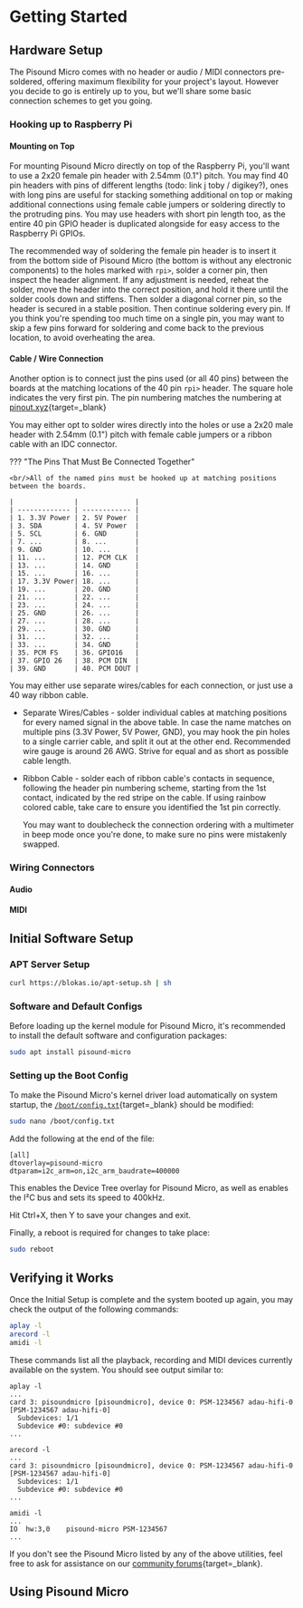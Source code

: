 # Getting Started

## Hardware Setup

The Pisound Micro comes with no header or audio / MIDI connectors pre-soldered, offering maximum flexibility for your project's layout. However you decide to go is entirely up to you, but we'll share some basic connection schemes to get you going.

### Hooking up to Raspberry Pi

#### Mounting on Top

For mounting Pisound Micro directly on top of the Raspberry Pi, you'll want to use a 2x20 female pin header with 2.54mm (0.1") pitch. You may find 40 pin headers with pins of different lengths (todo: link į toby / digikey?), ones with long pins are useful for stacking something additional on top or making additional connections using female cable jumpers or soldering directly to the protruding pins. You may use headers with short pin length too, as the entire 40 pin GPIO header is duplicated alongside for easy access to the Raspberry Pi GPIOs.

The recommended way of soldering the female pin header is to insert it from the bottom side of Pisound Micro (the bottom is without any electronic components) to the holes marked with `rpi>`, solder a corner pin, then inspect the header alignment. If any adjustment is needed, reheat the solder, move the header into the correct position, and hold it there until the solder cools down and stiffens. Then solder a diagonal corner pin, so the header is secured in a stable position. Then continue soldering every pin. If you think you're spending too much time on a single pin, you may want to skip a few pins forward for soldering and come back to the previous location, to avoid overheating the area.

#### Cable / Wire Connection

Another option is to connect just the pins used (or all 40 pins) between the boards at the matching locations of the 40 pin `rpi>` header. The square hole indicates the very first pin. The pin numbering matches the numbering at [pinout.xyz](https://pinout.xyz){target=_blank}

You may either opt to solder wires directly into the holes or use a 2x20 male header with 2.54mm (0.1") pitch with female cable jumpers or a ribbon cable with an IDC connector.

??? "The Pins That Must Be Connected Together"

    <br/>All of the named pins must be hooked up at matching positions between the boards.

    |               |              |
    | ------------- | ------------ |
    | 1. 3.3V Power | 2. 5V Power  |
    | 3. SDA        | 4. 5V Power  |
    | 5. SCL        | 6. GND       |
    | 7. ...        | 8. ...       |
    | 9. GND        | 10. ...      |
    | 11. ...       | 12. PCM CLK  |
    | 13. ...       | 14. GND      |
    | 15. ...       | 16. ...      |
    | 17. 3.3V Power| 18. ...      |
    | 19. ...       | 20. GND      |
    | 21. ...       | 22. ...      |
    | 23. ...       | 24. ...      |
    | 25. GND       | 26. ...      |
    | 27. ...       | 28. ...      |
    | 29. ...       | 30. GND      |
    | 31. ...       | 32. ...      |
    | 33. ...       | 34. GND      |
    | 35. PCM FS    | 36. GPIO16   |
    | 37. GPIO 26   | 38. PCM DIN  |
    | 39. GND       | 40. PCM DOUT |

You may either use separate wires/cables for each connection, or just use a 40 way ribbon cable.

* Separate Wires/Cables - solder individual cables at matching positions for every named signal in the above table. In case the name matches on multiple pins (3.3V Power, 5V Power, GND), you may hook the pin holes to a single carrier cable, and split it out at the other end. Recommended wire gauge is around 26 AWG. Strive for equal and as short as possible cable length.

* Ribbon Cable - solder each of ribbon cable's contacts in sequence, following the header pin numbering scheme, starting from the 1st contact, indicated by the red stripe on the cable. If using rainbow colored cable, take care to ensure you identified the 1st pin correctly.

    You may want to doublecheck the connection ordering with a multimeter in beep mode once you're done, to make sure no pins were mistakenly swapped.

### Wiring Connectors

#### Audio

#### MIDI

## Initial Software Setup

### APT Server Setup

```sh
curl https://blokas.io/apt-setup.sh | sh
```

### Software and Default Configs

Before loading up the kernel module for Pisound Micro, it's recommended to install
the default software and configuration packages:

```sh
sudo apt install pisound-micro
```

### Setting up the Boot Config

To make the Pisound Micro's kernel driver load automatically on system startup, the
[`/boot/config.txt`](https://www.raspberrypi.com/documentation/computers/config_txt.html){target=_blank} should be modified:

```sh
sudo nano /boot/config.txt
```

Add the following at the end of the file:

```
[all]
dtoverlay=pisound-micro
dtparam=i2c_arm=on,i2c_arm_baudrate=400000
```

This enables the Device Tree overlay for Pisound Micro, as well as enables the I²C bus and sets its speed to 400kHz.

Hit Ctrl+X, then Y to save your changes and exit.

Finally, a reboot is required for changes to take place:

```sh
sudo reboot
```

## Verifying it Works

Once the Initial Setup is complete and the system booted up again, you may check the output of the following commands:

```sh
aplay -l
arecord -l
amidi -l
```

These commands list all the playback, recording and MIDI devices currently available on the system. You should see output similar to:

```
aplay -l
...
card 3: pisoundmicro [pisoundmicro], device 0: PSM-1234567 adau-hifi-0 [PSM-1234567 adau-hifi-0]
  Subdevices: 1/1
  Subdevice #0: subdevice #0
...

arecord -l
...
card 3: pisoundmicro [pisoundmicro], device 0: PSM-1234567 adau-hifi-0 [PSM-1234567 adau-hifi-0]
  Subdevices: 1/1
  Subdevice #0: subdevice #0
...

amidi -l
...
IO  hw:3,0    pisound-micro PSM-1234567
...
```

If you don't see the Pisound Micro listed by any of the above utilities, feel free to ask for assistance on our [community forums](https://community.blokas.io/){target=_blank}.

## Using Pisound Micro


